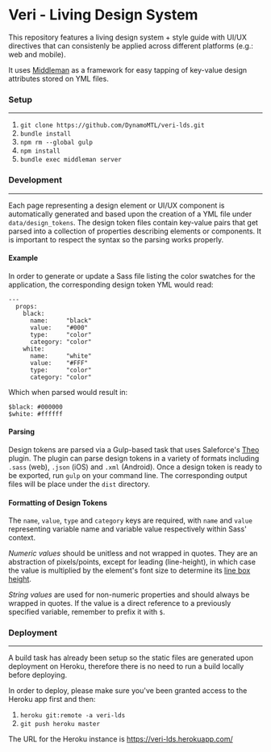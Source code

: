 # Veri - Living Design System
This repository features a living design system + style guide with UI/UX directives that can consistenly be applied across different platforms (e.g.: web and mobile).

It uses [Middleman](https://middlemanapp.com) as a framework for easy tapping of key-value design attributes stored on YML files.

### Setup
- - -
1. `git clone https://github.com/DynamoMTL/veri-lds.git`
2. `bundle install`
3. `npm rm --global gulp`
4. `npm install`
5. `bundle exec middleman server`

### Development
- - -
Each page representing a design element or UI/UX component is automatically generated and based upon the creation of a YML file under `data/design_tokens`. The design token files contain key-value pairs that get parsed into a collection of properties describing elements or components. It is important to respect the syntax so the parsing works properly.

#### Example
In order to generate or update a Sass file listing the color swatches for the application, the corresponding design token YML would read:
```
---
  props:
    black:
      name:     "black"
      value:    "#000"
      type:     "color"
      category: "color"
    white:
      name:     "white"
      value:    "#FFF"
      type:     "color"
      category: "color"
```

Which when parsed would result in:
```
$black: #000000
$white: #ffffff
```

#### Parsing
Design tokens are parsed via a Gulp-based task that uses Saleforce's [Theo](https://www.npmjs.com/package/theo) plugin. The plugin can parse design tokens in a variety of formats including `.sass` (web), `.json` (iOS) and `.xml` (Android). Once a design token is ready to be exported, run `gulp` on your command line. The corresponding output files will be place under the `dist` directory.

#### Formatting of Design Tokens
The `name`, `value`, `type` and `category` keys are required, with `name` and `value` representing variable name and variable value respectively within Sass' context.

*Numeric values* should be unitless and not wrapped in quotes. They are an abstraction of pixels/points, except for leading (line-height), in which case the value is multiplied by the element's font size to determine its [line box height](https://developer.mozilla.org/en/docs/Web/CSS/line-height).

*String values* are used for non-numeric properties and should always be wrapped in quotes. If the value is a direct reference to a previously specified variable, remember to prefix it with `$`.

### Deployment
- - -
A build task has already been setup so the static files are generated upon deployment on Heroku, therefore there is no need to run a build locally before deploying.

In order to deploy, please make sure you've been granted access to the Heroku app first and then:

1. `heroku git:remote -a veri-lds`
2. `git push heroku master`

The URL for the Heroku instance is https://veri-lds.herokuapp.com/

